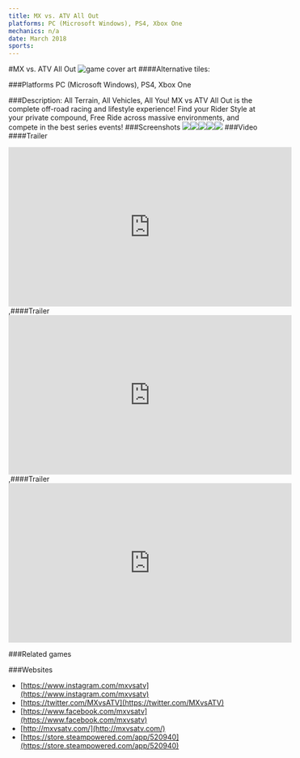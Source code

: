 ```yaml
---
title: MX vs. ATV All Out
platforms: PC (Microsoft Windows), PS4, Xbox One
mechanics: n/a
date: March 2018
sports: 
---
```

#MX vs. ATV All Out
![game cover art](//images.igdb.com/igdb/image/upload/t_cover_big/bs8kozrjvnnkxmfvurew.jpg "Logo Title Text 1")
####Alternative tiles:

###Platforms
PC (Microsoft Windows), PS4, Xbox One

###Description:
All Terrain, All Vehicles, All You! MX vs ATV All Out is the complete off-road racing and lifestyle experience! Find your Rider Style at your private compound, Free Ride across massive environments, and compete in the best series events!
###Screenshots
<a target="_blank" href="//images.igdb.com/igdb/image/upload/t_cover_big/uojjumyn7t6a5hjmt0np.jpg"><img src="//images.igdb.com/igdb/image/upload/t_thumb/uojjumyn7t6a5hjmt0np.jpg"/></a><a target="_blank" href="//images.igdb.com/igdb/image/upload/t_cover_big/kz1vchakrewskyzpit0l.jpg"><img src="//images.igdb.com/igdb/image/upload/t_thumb/kz1vchakrewskyzpit0l.jpg"/></a><a target="_blank" href="//images.igdb.com/igdb/image/upload/t_cover_big/b3ktgr1hrv6ba3agunjd.jpg"><img src="//images.igdb.com/igdb/image/upload/t_thumb/b3ktgr1hrv6ba3agunjd.jpg"/></a><a target="_blank" href="//images.igdb.com/igdb/image/upload/t_cover_big/dgzjkxkbqhndvjjotteq.jpg"><img src="//images.igdb.com/igdb/image/upload/t_thumb/dgzjkxkbqhndvjjotteq.jpg"/></a><a target="_blank" href="//images.igdb.com/igdb/image/upload/t_cover_big/cadia6rw7scofoojpa0s.jpg"><img src="//images.igdb.com/igdb/image/upload/t_thumb/cadia6rw7scofoojpa0s.jpg"/></a>
###Video
####Trailer

<iframe width="560" height="315" src="https://www.youtube.com/embed/J6P_R0N0HD4" frameborder="0" allowfullscreen></iframe>
,####Trailer

<iframe width="560" height="315" src="https://www.youtube.com/embed/yIQyq0FEWLk" frameborder="0" allowfullscreen></iframe>
,####Trailer

<iframe width="560" height="315" src="https://www.youtube.com/embed/xEAVFHa5o84" frameborder="0" allowfullscreen></iframe>

###Related games

###Websites
* [https://www.instagram.com/mxvsatv](https://www.instagram.com/mxvsatv)
* [https://twitter.com/MXvsATV](https://twitter.com/MXvsATV)
* [https://www.facebook.com/mxvsatv](https://www.facebook.com/mxvsatv)
* [http://mxvsatv.com/](http://mxvsatv.com/)
* [https://store.steampowered.com/app/520940](https://store.steampowered.com/app/520940)
